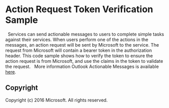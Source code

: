 # Action Request Token Verification Sample
 
Services can send actionable messages to users to complete simple tasks against their services. When users perform one of the actions in the messages, an action request will be sent by Microsoft to the service. The request from Microsoft will contain a bearer token in the authorization header. This code sample shows how to verify the token to ensure the action request is from Microsoft, and use the claims in the token to validate the request.
 
More information Outlook Actionable Messages is available [here](https://dev.outlook.com/actions).
 
## Copyright
Copyright (c) 2016 Microsoft. All rights reserved.
